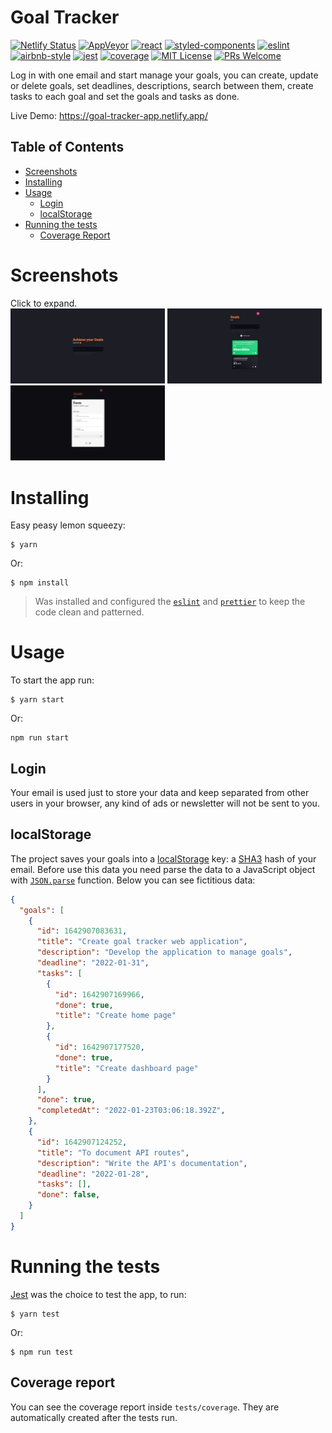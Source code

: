 # Goal Tracker
[![Netlify Status](https://api.netlify.com/api/v1/badges/fc275060-c266-4258-83b5-2865e6f335af/deploy-status)](https://app.netlify.com/sites/goal-tracker-app/deploys)
[![AppVeyor](https://img.shields.io/appveyor/build/diegovictor/goal-tracker?logo=appveyor&style=flat-square)](https://ci.appveyor.com/project/DiegoVictor/goal-tracker)
[![react](https://img.shields.io/badge/reactjs-17.0.2-61dafb?style=flat-square&logo=react)](https://reactjs.org/)
[![styled-components](https://img.shields.io/badge/styled_components-5.3.3-db7b86?style=flat-square&logo=styled-components)](https://styled-components.com/)
[![eslint](https://img.shields.io/badge/eslint-8.6.0-4b32c3?style=flat-square&logo=eslint)](https://eslint.org/)
[![airbnb-style](https://flat.badgen.net/badge/style-guide/airbnb/ff5a5f?icon=airbnb)](https://github.com/airbnb/javascript)
[![jest](https://img.shields.io/badge/jest-27.4.7-brightgreen?style=flat-square&logo=jest)](https://jestjs.io/)
[![coverage](https://img.shields.io/codecov/c/gh/DiegoVictor/goal-tracker?logo=codecov&style=flat-square)](https://codecov.io/gh/DiegoVictor/goal-tracker)
[![MIT License](https://img.shields.io/badge/license-MIT-green?style=flat-square)](https://raw.githubusercontent.com/DiegoVictor/goal-tracker/main/LICENSE)
[![PRs Welcome](https://img.shields.io/badge/PRs-welcome-brightgreen.svg?style=flat-square)](http://makeapullrequest.com)

Log in with one email and start manage your goals, you can create, update or delete goals, set deadlines, descriptions, search between them, create tasks to each goal and set the goals and tasks as done.

Live Demo: https://goal-tracker-app.netlify.app/

## Table of Contents
* [Screenshots](#screenshots)
* [Installing](#installing)
* [Usage](#usage)
  * [Login](#login)
  * [localStorage](#localstorage)
* [Running the tests](#running-the-tests)
  * [Coverage Report](#coverage-report)

# Screenshots
Click to expand.<br>
<img src="https://raw.githubusercontent.com/DiegoVictor/goal-tracker/master/screenshots/home.png" width="49%"/>
<img src="https://raw.githubusercontent.com/DiegoVictor/goal-tracker/master/screenshots/dashboard.png" width="49%"/>
<img src="https://raw.githubusercontent.com/DiegoVictor/goal-tracker/master/screenshots/form.png" width="49%"/>

# Installing
Easy peasy lemon squeezy:
```
$ yarn
```
Or:
```
$ npm install
```
> Was installed and configured the [`eslint`](https://eslint.org/) and [`prettier`](https://prettier.io/) to keep the code clean and patterned.

# Usage
To start the app run:
```
$ yarn start
```
Or:
```
npm run start
```

## Login
Your email is used just to store your data and keep separated from other users in your browser, any kind of ads or newsletter will not be sent to you.

## localStorage
The project saves your goals into a [localStorage](https://developer.mozilla.org/en-US/docs/Web/API/Window/localStorage) key: a [SHA3](https://cryptojs.gitbook.io/docs/#hashing) hash of your email. Before use this data you need parse the data to a JavaScript object with [`JSON.parse`](https://developer.mozilla.org/en-US/docs/Web/JavaScript/Reference/Global_Objects/JSON/parse) function. Below you can see fictitious data:
```json
{
  "goals": [
    {
      "id": 1642907083631,
      "title": "Create goal tracker web application",
      "description": "Develop the application to manage goals",
      "deadline": "2022-01-31",
      "tasks": [
        {
          "id": 1642907169966,
          "done": true,
          "title": "Create home page"
        },
        {
          "id": 1642907177520,
          "done": true,
          "title": "Create dashboard page"
        }
      ],
      "done": true,
      "completedAt": "2022-01-23T03:06:18.392Z",
    },
    {
      "id": 1642907124252,
      "title": "To document API routes",
      "description": "Write the API's documentation",
      "deadline": "2022-01-28",
      "tasks": [],
      "done": false,
    }
  ]
}
```

# Running the tests
[Jest](https://jestjs.io) was the choice to test the app, to run:
```
$ yarn test
```
Or:
```
$ npm run test
```

## Coverage report
You can see the coverage report inside `tests/coverage`. They are automatically created after the tests run.

